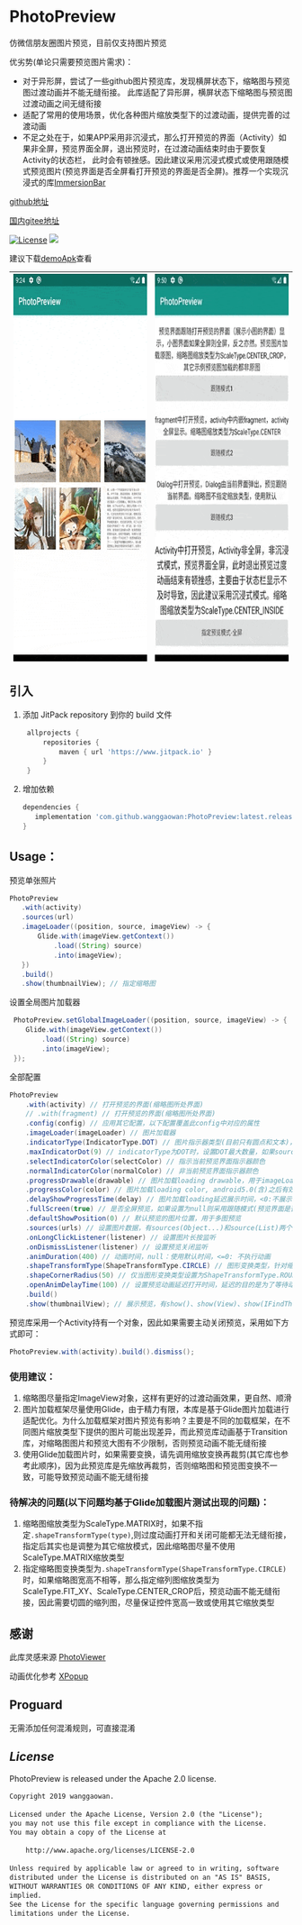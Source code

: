 # **PhotoPreview**

仿微信朋友圈图片预览，目前仅支持图片预览

优劣势(单论只需要预览图片需求)：
 * 对于异形屏，尝试了一些github图片预览库，发现横屏状态下，缩略图与预览图过渡动画并不能无缝衔接。
 此库适配了异形屏，横屏状态下缩略图与预览图过渡动画之间无缝衔接
 * 适配了常用的使用场景，优化各种图片缩放类型下的过渡动画，提供完善的过渡动画
 * 不足之处在于，如果APP采用非沉浸式，那么打开预览的界面（Activity）如果非全屏，预览界面全屏，退出预览时，在过渡动画结束时由于要恢复Activity的状态栏，
 此时会有顿挫感。因此建议采用沉浸式模式或使用跟随模式预览图片(预览界面是否全屏看打开预览的界面是否全屏)。推荐一个实现沉浸式的库[ImmersionBar](https://github.com/gyf-dev/ImmersionBar)


[github地址](https://github.com/wanggaowan/PhotoPreview)

[国内gitee地址](https://gitee.com/wanggaowan/PhotoPreview)

[![License](https://img.shields.io/badge/license-Apache%202-4EB1BA.svg)](https://www.apache.org/licenses/LICENSE-2.0.html)
[![](https://jitpack.io/v/wanggaowan/PhotoPreview.svg)](https://jitpack.io/#wanggaowan/PhotoPreview)

建议下载[demoApk](./app-debug.apk)查看

| <img src="./screenshot/example.gif" width="358px" height="688px"> | <img src="./screenshot/example2.gif" width="358px" height="688px"> |
| ----------------------------------------------------------------- | ------------------------------------------------------------------ |




## 引入

1. 添加 JitPack repository 到你的 build 文件

   ```groovy
    allprojects {
        repositories {
            maven { url 'https://www.jitpack.io' }
        }
    }
   ```

2. 增加依赖
   ```groovy
   dependencies {
      implementation 'com.github.wanggaowan:PhotoPreview:latest.release.here'
   }
   ```

## Usage：

预览单张照片

```java
PhotoPreview
   .with(activity)
   .sources(url)
   .imageLoader((position, source, imageView) -> {
       Glide.with(imageView.getContext())
           .load((String) source)
           .into(imageView);
   })
   .build()
   .show(thumbnailView); // 指定缩略图
```

设置全局图片加载器

```java
 PhotoPreview.setGlobalImageLoader((position, source, imageView) -> {
    Glide.with(imageView.getContext())
        .load((String) source)
        .into(imageView);
 });
```

全部配置
```java
PhotoPreview
    .with(activity) // 打开预览的界面(缩略图所处界面)
    // .with(fragment) // 打开预览的界面(缩略图所处界面)
    .config(config) // 应用其它配置，以下配置覆盖此config中对应的属性
    .imageLoader(imageLoader) // 图片加载器
    .indicatorType(IndicatorType.DOT) // 图片指示器类型(目前只有圆点和文本)，预览>=2张图片时有效
    .maxIndicatorDot(9) // indicatorType为DOT时，设置DOT最大数量，如果sources数量超过此值，则改用IndicatorType.TEXT
    .selectIndicatorColor(selectColor) // 指示当前预览界面指示器颜色
    .normalIndicatorColor(normalColor) // 非当前预览界面指示器颜色
    .progressDrawable(drawable) // 图片加载loading drawable，用于imageLoader加载图片之前显示
    .progressColor(color) // 图片加载loading color, android5.0(含)之后有效
    .delayShowProgressTime(delay) // 图片加载loading延迟展示时间，<0:不展示，=0:立即显示，>0:延迟给定时间显示
    .fullScreen(true) // 是否全屏预览，如果设置为null则采用跟随模式(预览界面是否全屏显示看打开预览的界面是否全屏)
    .defaultShowPosition(0) // 默认预览的图片位置，用于多图预览
    .sources(urls) // 设置图片数据，有sources(Object...)和source(List)两个重载
    .onLongClickListener(listener) // 设置图片长按监听
    .onDismissListener(listener) // 设置预览关闭监听
    .animDuration(400) // 动画时间，null：使用默认时间，<=0: 不执行动画
    .shapeTransformType(ShapeTransformType.CIRCLE) // 图形变换类型，针对缩略图是圆形或圆角矩形
    .shapeCornerRadius(50) // 仅当图形变换类型设置为ShapeTransformType.ROUND_RECT时，指定圆角矩形圆角半径
    .openAnimDelayTime(100) // 设置预览动画延迟打开时间，延迟的目的是为了等待动画需要数据加载完毕。只有在动画出现卡顿时才建议设置此值
    .build()
    .show(thumbnailView); // 展示预览，有show()、show(View)、show(IFindThumbnailView)三个重载
```

预览库采用一个Activity持有一个对象，因此如果需要主动关闭预览，采用如下方式即可：
```java
PhotoPreview.with(activity).build().dismiss();
```

### 使用建议：
 1. 缩略图尽量指定ImageView对象，这样有更好的过渡动画效果，更自然、顺滑
 2. 图片加载框架尽量使用Glide，由于精力有限，本库是基于Glide图片加载进行适配优化。为什么加载框架对图片预览有影响？主要是不同的加载框架，在不同图片缩放类型下提供的图片可能出现差异，而此预览库动画基于Transition库，对缩略图图片和预览大图有不少限制，否则预览动画不能无缝衔接
 3. 使用Glide加载图片时，如果需要变换，请先调用缩放变换再裁剪(其它库也参考此顺序)，因为此预览库是先缩放再裁剪，否则缩略图和预览图变换不一致，可能导致预览动画不能无缝衔接

### 待解决的问题(以下问题均基于Glide加载图片测试出现的问题)：
1. 缩略图缩放类型为ScaleType.MATRIX时，如果不指定`.shapeTransformType(type)`,则过度动画打开和关闭可能都无法无缝衔接，指定后其实也是调整为其它缩放模式，因此缩略图尽量不使用ScaleType.MATRIX缩放类型
2. 指定缩略图变换类型为`.shapeTransformType(ShapeTransformType.CIRCLE)`时，如果缩略图宽高不相等，那么指定缩列图缩放类型为ScaleType.FIT_XY、ScaleType.CENTER_CROP后，预览动画不能无缝衔接，因此需要切圆的缩列图，尽量保证控件宽高一致或使用其它缩放类型


## **感谢**

此库灵感来源 [PhotoViewer](https://github.com/wanglu1209/PhotoViewer)

动画优化参考 [XPopup](https://github.com/li-xiaojun/XPopup)


## **Proguard**

无需添加任何混淆规则，可直接混淆

## ***License***

PhotoPreview is released under the Apache 2.0 license.

```TEXT
Copyright 2019 wanggaowan.

Licensed under the Apache License, Version 2.0 (the "License");
you may not use this file except in compliance with the License.
You may obtain a copy of the License at

    http://www.apache.org/licenses/LICENSE-2.0

Unless required by applicable law or agreed to in writing, software
distributed under the License is distributed on an "AS IS" BASIS,
WITHOUT WARRANTIES OR CONDITIONS OF ANY KIND, either express or implied.
See the License for the specific language governing permissions and
limitations under the License.
```
